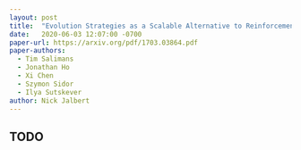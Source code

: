 ```yaml
---
layout: post
title:  "Evolution Strategies as a Scalable Alternative to Reinforcement Learning"
date:   2020-06-03 12:07:00 -0700
paper-url: https://arxiv.org/pdf/1703.03864.pdf
paper-authors:
  - Tim Salimans
  - Jonathan Ho
  - Xi Chen
  - Szymon Sidor
  - Ilya Sutskever
author: Nick Jalbert
---
```


## TODO

